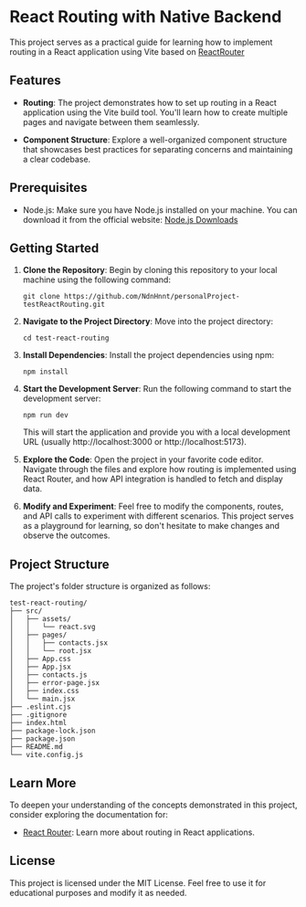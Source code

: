 # React Routing with Native Backend

This project serves as a practical guide for learning how to implement routing in a React application using Vite based on [ReactRouter](https://reactrouter.com/en/main/start/tutorial)

## Features

- **Routing**: The project demonstrates how to set up routing in a React application using the Vite build tool. You'll learn how to create multiple pages and navigate between them seamlessly.


- **Component Structure**: Explore a well-organized component structure that showcases best practices for separating concerns and maintaining a clear codebase.

## Prerequisites

- Node.js: Make sure you have Node.js installed on your machine. You can download it from the official website: [Node.js Downloads](https://nodejs.org/en/download/)

## Getting Started

1. **Clone the Repository**: Begin by cloning this repository to your local machine using the following command:
   ```
   git clone https://github.com/NdnHnnt/personalProject-testReactRouting.git
   ```

2. **Navigate to the Project Directory**: Move into the project directory:
   ```
   cd test-react-routing
   ```

3. **Install Dependencies**: Install the project dependencies using npm:
   ```
   npm install
   ```

4. **Start the Development Server**: Run the following command to start the development server:
   ```
   npm run dev
   ```
   This will start the application and provide you with a local development URL (usually http://localhost:3000 or http://localhost:5173).

5. **Explore the Code**: Open the project in your favorite code editor. Navigate through the files and explore how routing is implemented using React Router, and how API integration is handled to fetch and display data.

6. **Modify and Experiment**: Feel free to modify the components, routes, and API calls to experiment with different scenarios. This project serves as a playground for learning, so don't hesitate to make changes and observe the outcomes.

## Project Structure

The project's folder structure is organized as follows:

```
test-react-routing/
├── src/
│   ├── assets/
│   │   └── react.svg
│   ├── pages/
│   │   ├── contacts.jsx
│   │   └── root.jsx
│   ├── App.css
│   ├── App.jsx
│   ├── contacts.js
│   ├── error-page.jsx
│   ├── index.css
│   └── main.jsx
├── .eslint.cjs
├── .gitignore
├── index.html
├── package-lock.json
├── package.json
├── README.md
└── vite.config.js
```


## Learn More

To deepen your understanding of the concepts demonstrated in this project, consider exploring the documentation for:

- [React Router](https://reactrouter.com/): Learn more about routing in React applications.


## License

This project is licensed under the MIT License. Feel free to use it for educational purposes and modify it as needed.
